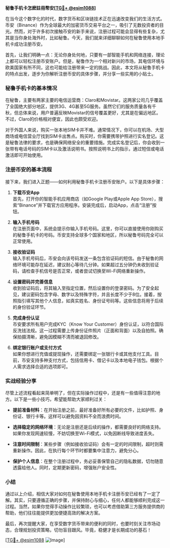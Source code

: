**秘鲁手机卡怎麽註冊幣安[[TG💪+ @esim1088](https://t.me/s/esim1088)]**

在当今这个数字化的时代，数字货币和区块链技术正在迅速改变我们的生活方式。币安（Binance）作为全球最大的加密货币交易平台之一，吸引了无数投资者的目光。然而，对于许多初次接触币安的新手来说，注册过程可能会显得有些复杂，尤其是当你身处海外时，比如秘鲁。今天，我们就来详细聊聊如何在秘鲁使用本地手机卡成功注册币安。

首先，让我们明确一点：无论你身处何地，只要有一部智能手机和网络连接，理论上都可以轻松注册币安账户。但是，秘鲁作为一个相对新兴的市场，其电信环境与欧美国家有所不同，这也可能给注册带来一定的挑战。因此，本文将从秘鲁手机卡的特点出发，逐步为你解析注册币安的具体步骤，并分享一些实用的小贴士。

### 秘鲁手机卡的基本情况

在秘鲁，主要有两家主要的电信运营商：Claro和Movistar。这两家公司几乎覆盖了全国绝大部分地区，提供3G、4G甚至5G服务。虽然它们的服务质量各有千秋，但总体来说，用户普遍反映Movistar的信号覆盖更好，尤其是在偏远地区。不过，Claro的价格相对便宜，因此也颇受欢迎。

对于外国人来说，购买一张本地SIM卡并不难。通常情况下，你可以在机场、大型商场或电信营业厅找到SIM卡出售点。购买时，你需要携带护照进行实名登记。这是秘鲁法律的要求，也是确保网络安全的重要措施。完成实名登记后，你会收到一张带有电话号码的SIM卡以及激活说明书。按照说明书上的指示，通过短信或电话激活即可开始使用。

### 注册币安的基本流程

接下来，我们进入正题——如何利用秘鲁手机卡注册币安账户。以下是具体步骤：

1. **下载币安App**  
   首先，打开你的智能手机应用商店（如Google Play或Apple App Store），搜索“Binance”并下载官方应用程序。安装完成后，启动App，点击“注册”按钮。

2. **输入手机号码**  
   在注册页面中，系统会提示你输入手机号码。这里，你可以直接使用你刚购买的秘鲁手机卡的号码。币安支持全球多个国家和地区，所以秘鲁号码完全可以正常使用。

3. **接收验证码**  
   输入手机号码后，币安会向该号码发送一条包含验证码的短信。由于秘鲁的网络环境可能存在延迟，建议耐心等待几分钟。如果超过五分钟仍未收到验证码，请检查手机信号是否正常，或者尝试切换至Wi-Fi网络重新操作。

4. **设置密码并完善信息**  
   收到验证码后，将其输入至指定位置，然后设置你的登录密码。为了安全起见，建议密码包含字母、数字以及特殊字符，并且长度不少于8位。接着，按照指引填写其他个人信息，如真实姓名、身份证号码等。这些信息将用于后续的身份验证环节。

5. **完成身份认证**  
   币安要求所有用户完成KYC（Know Your Customer）身份认证，以符合国际反洗钱法规。这一过程需要上传身份证件照片（正面和背面）以及自拍照。确保拍摄清晰，避免因模糊不清而被退回修改。

6. **绑定银行账户或支付方式**  
   如果你想进行充值或提现操作，还需要绑定一张银行卡或其他支付工具。目前，币安支持多种支付方式，包括信用卡、借记卡以及本地电子钱包。根据个人需求选择合适的选项即可。

### 实战经验分享

尽管上述流程看起来简单明了，但在实际操作过程中，还是有一些值得注意的地方。以下是一些小技巧，希望能帮助大家顺利过关：

- **提前准备材料**：在开始注册之前，最好准备好所有必要的文件，比如护照、身份证、银行卡等。这样可以避免因资料不全而浪费时间。
  
- **选择稳定的网络环境**：无论是注册还是后续的操作，都需要良好的网络支持。如果你发现网速较慢，不妨切换至Wi-Fi模式，以免因断线导致进度丢失。

- **注意时间限制**：某些步骤（例如接收验证码）会有一定的时间限制，超时则需重新操作。因此，在执行每个环节时都要集中注意力，避免分心。

- **保护个人信息**：在整个注册过程中，务必妥善保管自己的隐私数据，切勿随意透露给他人。同时，定期更新密码，增强账户安全性。

### 小结

通过以上介绍，相信大家对如何在秘鲁使用本地手机卡注册币安已经有了一定了解。其实，只要遵循正确的步骤，并保持耐心与细心，任何人都能够顺利完成这一过程。当然，如果你觉得手动操作比较繁琐，也可以考虑借助第三方服务提供商的帮助，他们往往能提供更加便捷高效的解决方案。

最后，再次提醒大家，在享受数字货币带来的便利的同时，也要时刻关注市场动态，合理规划投资策略，切勿盲目跟风。毕竟，稳健才是长期成功的基石！

[[TG💪+ @esim1088](https://t.me/s/esim1088) ![Image](https://i.postimg.cc/4NQfJmqS/Snipaste-2025-05-13-00-14-12.png)]